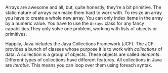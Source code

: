 Arrays are awesome and all, but, quite honestly, they're a bit primitive. The static nature of arrays can make them hard to work with. To resize an array you have to create a whole new array. You can only index items in the array by a numeric value. You have to use the `Arrays` class for any fancy capabilities.They only solve one problem, working with lists of objects or primitives. 

Happily, Java includes the Java Collections Framework (JCF). The JCF provides a bunch of classes whose purpose it is to work with _collections_ of data. A collection is a group of objects. These objects are called _elements_. Different types of collections have different features. All collections in Java are _iterable_. This means you can loop over them using foreach syntax.
